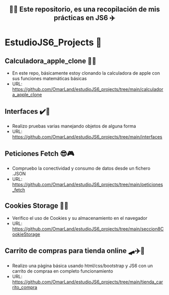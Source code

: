 ### 
<h2 align="center">
👨‍💻 Este repositorio, es una recopilación de mis prácticas en JS6 ✈️
</h2>


# EstudioJS6_Projects 👻
## Calculadora_apple_clone 🧑‍🎓

- En este repo, básicamente estoy clonando la calculadora de apple con sus funciones matemáticas básicas
- URL: https://github.com/OmarLand/estudioJS6_projects/tree/main/calculadora_apple_clone

## Interfaces ✔️🚀

- Realizo pruebas varias manejando objetos de alguna forma
- URL: https://github.com/OmarLand/estudioJS6_projects/tree/main/interfaces

## Peticiones Fetch 😎🎮

- Compruebo la conectividad y consumo de datos desde un fichero .JSON
- URL: https://github.com/OmarLand/estudioJS6_projects/tree/main/peticiones_fetch

## Cookies Storage 🤯👀

- Verifico el uso de Cookies y su almacenamiento en el navegador
- URL: https://github.com/OmarLand/estudioJS6_projects/tree/main/seccion8CookieStorage

## Carrito de compras para tienda online 🛹✈️🚀

- Realizo una pàgina básica usando html/css/bootstrap y JS6 con un carrito de compraa en completo funcionamiento
- URL: https://github.com/OmarLand/estudioJS6_projects/tree/main/tienda_carrito_compra